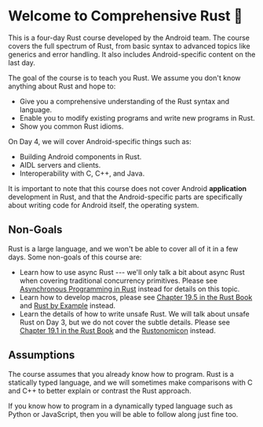 # Welcome to Comprehensive Rust 🦀

This is a four-day Rust course developed by the Android team. The course covers
the full spectrum of Rust, from basic syntax to advanced topics like generics
and error handling. It also includes Android-specific content on the last day.

The goal of the course is to teach you Rust. We assume you don't know anything
about Rust and hope to:

- Give you a comprehensive understanding of the Rust syntax and language.
- Enable you to modify existing programs and write new programs in Rust.
- Show you common Rust idioms.

On Day 4, we will cover Android-specific things such as:

- Building Android components in Rust.
- AIDL servers and clients.
- Interoperability with C, C++, and Java.

It is important to note that this course does not cover Android **application**
development in Rust, and that the Android-specific parts are specifically about
writing code for Android itself, the operating system.

## Non-Goals

Rust is a large language, and we won't be able to cover all of it in a few days.
Some non-goals of this course are:

- Learn how to use async Rust --- we'll only talk a bit about async Rust when
  covering traditional concurrency primitives. Please see [Asynchronous Programming in Rust](https://rust-lang.github.io/async-book/) instead for
  details on this topic.
- Learn how to develop macros, please see [Chapter 19.5 in the Rust Book](https://doc.rust-lang.org/book/ch19-06-macros.html) and [Rust by Example](https://doc.rust-lang.org/rust-by-example/macros.html) instead.
- Learn the details of how to write unsafe Rust. We will talk about unsafe Rust
  on Day 3, but we do not cover the subtle details. Please see [Chapter 19.1 in the Rust Book](https://doc.rust-lang.org/book/ch19-01-unsafe-rust.html) and
  the [Rustonomicon](https://doc.rust-lang.org/nomicon/) instead.

## Assumptions

The course assumes that you already know how to program. Rust is a statically
typed language, and we will sometimes make comparisons with C and C++ to better
explain or contrast the Rust approach.

If you know how to program in a dynamically typed language such as Python or
JavaScript, then you will be able to follow along just fine too.
